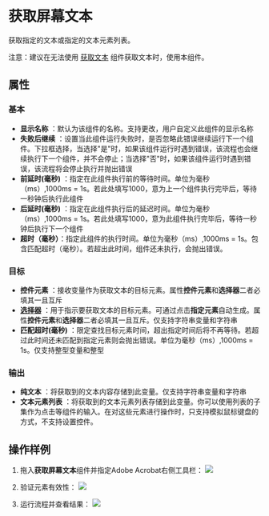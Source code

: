 # 获取屏幕文本

获取指定的文本或指定的文本元素列表。

注意：建议在无法使用 [获取文本](../GetText.md) 组件获取文本时，使用本组件。

## 属性

### 基本

- **显示名称** ：默认为该组件的名称。支持更改，用户自定义此组件的显示名称
- **失败后继续** ：设置当此组件运行失败时，是否忽略此错误继续运行下一个组件。下拉框选择，当选择"是"时，如果该组件运行时遇到错误，该流程也会继续执行下一个组件，并不会停止；当选择"否"时，如果该组件运行时遇到错误，该流程将会停止执行并抛出错误
- **前延时(毫秒)** ：指定在此组件执行前的等待时间。单位为毫秒（ms）,1000ms = 1s。若此处填写1000，意为上一个组件执行完毕后，等待一秒钟后执行此组件
- **后延时(毫秒)** ：指定在此组件执行后的延迟时间。单位为毫秒（ms）,1000ms = 1s。若此处填写1000，意为此组件执行完毕后，等待一秒钟后执行下一个组件
- **超时（毫秒）**：指定此组件的执行时间。单位为毫秒（ms）,1000ms = 1s。包含匹配超时（毫秒）。若超出此时间，组件还未执行，会抛出错误。

### 目标

- **控件元素** ：接收变量作为获取文本的目标元素。属性**控件元素**和**选择器**二者必填其一且互斥
- **[选择器](../../Appendix/Selector.md?_v=v2020.4)** ：用于指示要获取文本的目标元素。可通过点击**指定元素**自动生成。属性**控件元素**和**选择器**二者必填其一且互斥。仅支持字符串变量和字符串
- **匹配超时(毫秒)** ：限定查找目标元素时间，超出指定时间后将不再等待。若超过此时间还未匹配到指定元素则会抛出错误。单位为毫秒（ms）,1000ms = 1s。仅支持整型变量和整型

### 输出

- **纯文本** ：将获取到的文本内容存储到此变量。仅支持字符串变量和字符串
- **文本元素列表** ：将获取到的文本元素列表存储到此变量。你可以使用列表的子集作为点击等组件的输入。在对这些元素进行操作时，只支持模拟鼠标键盘的方式，不支持设置控件。

## 操作样例
1. 拖入**获取屏幕文本**组件并指定Adobe Acrobat右侧工具栏：
![](https://docimages.blob.core.chinacloudapi.cn/images/Activities/getScreenTxt1.png)

2. 验证元素有效性：
![](https://docimages.blob.core.chinacloudapi.cn/images/Activities/getScreenTxt2.png)

3. 运行流程并查看结果：
![](https://docimages.blob.core.chinacloudapi.cn/images/Activities/getScreenTxt3.png)